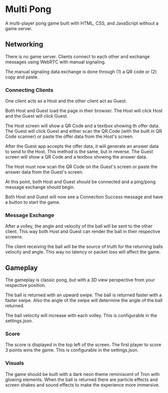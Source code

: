# Multi Pong

A multi-player pong game built with HTML, CSS, and JavaScript without a game server.

## Networking

There is no game server. Clients connect to each other and exchange messages using WebRTC with manual signaling.

The manual signaling data exchange is done through (1) a QR code or (2) copy and paste.

### Connecting Clients

One client acts as a Host and the other client act as Guest.

Both Host and Guest load the page in their browser. The Host will click Host and the Guest will click Guest.

The Host screen will show a QR Code and a textbox showing th offer data. The Guest will click Guest and either scan the QR Code (with the built in QR Code scanner) or paste the offer data from the Host's screen.

After the Guest app accepts the offer data, it will generate an answer data to send to the Host. This method is the same, but in reverse. The Guest screen will show a QR Code and a textbox showing the answer data.

The Host must now scan the QR Code on the Guest's screen or paste the answer data from the Guest's screen.

At this point, both Host and Guest should be connected and a ping/pong message exchange should begin.

Both Host and Guest will now see a Connection Success message and have a button to start the game.

### Message Exchange

After a volley, the angle and velocity of the ball will be sent to the other client. This way both Host and Guest can render the ball in their respective screens.

The client receiving the ball will be the source of truth for the returning balls velocity and angle. This way no latency or packet loss will affect the game.

## Gameplay

The gameplay is classic pong, but with a 3D view perspective from your respective position.

The ball is returned with an upward swipe. The ball is returned faster with a faster swipe. Also the angle of the swipe will determine the angle of the ball returned.

The ball velocity will increase with each volley. This is configurable in the settings.json.

### Score

The score is displayed in the top left of the screen. The first player to score 3 points wins the game. This is configurable in the settings.json.

### Visuals

The game should be built with a dark neon theme reminiscent of Tron with glowing elements. When the ball is returned there are particle effects and screen shakes and sound effects to make the experience more immersive.
